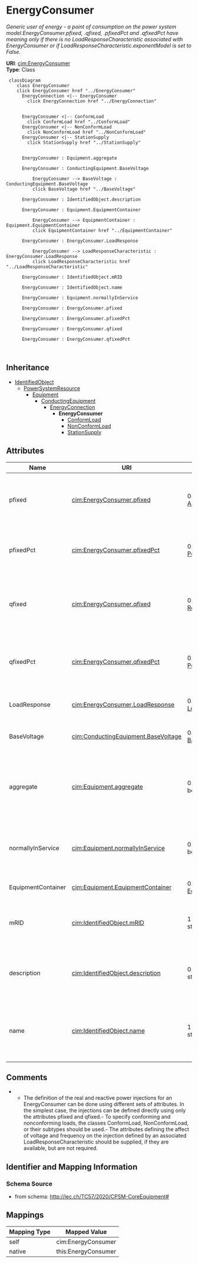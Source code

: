 # EnergyConsumer


_Generic user of energy - a  point of consumption on the power system model.EnergyConsumer.pfixed, .qfixed, .pfixedPct and .qfixedPct have meaning only if there is no LoadResponseCharacteristic associated with EnergyConsumer or if LoadResponseCharacteristic.exponentModel is set to False._





**URI**: [cim:EnergyConsumer](http://iec.ch/TC57/CIM100#EnergyConsumer)<br />
**Type**: Class




```mermaid
 classDiagram
    class EnergyConsumer
    click EnergyConsumer href "../EnergyConsumer"
      EnergyConnection <|-- EnergyConsumer
        click EnergyConnection href "../EnergyConnection"
      

      EnergyConsumer <|-- ConformLoad
        click ConformLoad href "../ConformLoad"
      EnergyConsumer <|-- NonConformLoad
        click NonConformLoad href "../NonConformLoad"
      EnergyConsumer <|-- StationSupply
        click StationSupply href "../StationSupply"
      
      
      EnergyConsumer : Equipment.aggregate
        
      EnergyConsumer : ConductingEquipment.BaseVoltage
        
          EnergyConsumer --> BaseVoltage : ConductingEquipment.BaseVoltage
          click BaseVoltage href "../BaseVoltage"
        
      EnergyConsumer : IdentifiedObject.description
        
      EnergyConsumer : Equipment.EquipmentContainer
        
          EnergyConsumer --> EquipmentContainer : Equipment.EquipmentContainer
          click EquipmentContainer href "../EquipmentContainer"
        
      EnergyConsumer : EnergyConsumer.LoadResponse
        
          EnergyConsumer --> LoadResponseCharacteristic : EnergyConsumer.LoadResponse
          click LoadResponseCharacteristic href "../LoadResponseCharacteristic"
        
      EnergyConsumer : IdentifiedObject.mRID
        
      EnergyConsumer : IdentifiedObject.name
        
      EnergyConsumer : Equipment.normallyInService
        
      EnergyConsumer : EnergyConsumer.pfixed
        
      EnergyConsumer : EnergyConsumer.pfixedPct
        
      EnergyConsumer : EnergyConsumer.qfixed
        
      EnergyConsumer : EnergyConsumer.qfixedPct
        
      
```





## Inheritance
* [IdentifiedObject](IdentifiedObject.md)
    * [PowerSystemResource](PowerSystemResource.md)
        * [Equipment](Equipment.md)
            * [ConductingEquipment](ConductingEquipment.md)
                * [EnergyConnection](EnergyConnection.md)
                    * **EnergyConsumer**
                        * [ConformLoad](ConformLoad.md)
                        * [NonConformLoad](NonConformLoad.md)
                        * [StationSupply](StationSupply.md)



## Attributes


| Name | URI | Cardinality and Range | Description | Inheritance |
| ---  | --- | --- | --- | --- |
| pfixed | [cim:EnergyConsumer.pfixed](http://iec.ch/TC57/CIM100#EnergyConsumer.pfixed) | 0..1 <br />  [ActivePower](ActivePower.md)  | Active power of the load that is a fixed quantity and does not vary as load g... | direct |
| pfixedPct | [cim:EnergyConsumer.pfixedPct](http://iec.ch/TC57/CIM100#EnergyConsumer.pfixedPct) | 0..1 <br />  [PerCent](PerCent.md)  | Fixed active power as a percentage of load group fixed active power | direct |
| qfixed | [cim:EnergyConsumer.qfixed](http://iec.ch/TC57/CIM100#EnergyConsumer.qfixed) | 0..1 <br />  [ReactivePower](ReactivePower.md)  | Reactive power of the load that is a fixed quantity and does not vary as load... | direct |
| qfixedPct | [cim:EnergyConsumer.qfixedPct](http://iec.ch/TC57/CIM100#EnergyConsumer.qfixedPct) | 0..1 <br />  [PerCent](PerCent.md)  | Fixed reactive power as a percentage of load group fixed reactive power | direct |
| LoadResponse | [cim:EnergyConsumer.LoadResponse](http://iec.ch/TC57/CIM100#EnergyConsumer.LoadResponse) | 0..1 <br />  [LoadResponseCharacteristic](LoadResponseCharacteristic.md)  | The load response characteristic of this load | direct |
| BaseVoltage | [cim:ConductingEquipment.BaseVoltage](http://iec.ch/TC57/CIM100#ConductingEquipment.BaseVoltage) | 0..1 <br />  [BaseVoltage](BaseVoltage.md)  | Base voltage of this conducting equipment | [ConductingEquipment](ConductingEquipment.md) |
| aggregate | [cim:Equipment.aggregate](http://iec.ch/TC57/CIM100#Equipment.aggregate) | 0..1 <br />  boolean  | The aggregate flag provides an alternative way of representing an aggregated ... | [Equipment](Equipment.md) |
| normallyInService | [cim:Equipment.normallyInService](http://iec.ch/TC57/CIM100#Equipment.normallyInService) | 0..1 <br />  boolean  | Specifies the availability of the equipment under normal operating conditions | [Equipment](Equipment.md) |
| EquipmentContainer | [cim:Equipment.EquipmentContainer](http://iec.ch/TC57/CIM100#Equipment.EquipmentContainer) | 0..1 <br />  [EquipmentContainer](EquipmentContainer.md)  | Container of this equipment | [Equipment](Equipment.md) |
| mRID | [cim:IdentifiedObject.mRID](http://iec.ch/TC57/CIM100#IdentifiedObject.mRID) | 1 <br />  string  | Master resource identifier issued by a model authority | [IdentifiedObject](IdentifiedObject.md) |
| description | [cim:IdentifiedObject.description](http://iec.ch/TC57/CIM100#IdentifiedObject.description) | 0..1 <br />  string  | The description is a free human readable text describing or naming the object | [IdentifiedObject](IdentifiedObject.md) |
| name | [cim:IdentifiedObject.name](http://iec.ch/TC57/CIM100#IdentifiedObject.name) | 1 <br />  string  | The name is any free human readable and possibly non unique text naming the o... | [IdentifiedObject](IdentifiedObject.md) |









## Comments

* -  The definition of the real and reactive power injections for an EnergyConsumer can be done using different sets of attributes.  In the simplest case, the injections can be defined directly using only the attributes pfixed and qfixed.-  To specify conforming and nonconforming loads, the classes ConformLoad, NonConformLoad, or their subtypes should be used.-  The attributes defining the affect of voltage and frequency on the injection defined by an associated LoadResponseCharacteristic should be supplied, if they are available, but are not required.

## Identifier and Mapping Information







### Schema Source


* from schema: http://iec.ch/TC57/2020/CPSM-CoreEquipment#





## Mappings

| Mapping Type | Mapped Value |
| ---  | ---  |
| self | cim:EnergyConsumer |
| native | this:EnergyConsumer |




